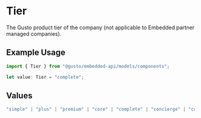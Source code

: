 # Tier

The Gusto product tier of the company (not applicable to Embedded partner managed companies).

## Example Usage

```typescript
import { Tier } from "@gusto/embedded-api/models/components";

let value: Tier = "complete";
```

## Values

```typescript
"simple" | "plus" | "premium" | "core" | "complete" | "concierge" | "contractor_only" | "basic"
```